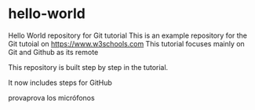 # hello-world
Hello World repository for Git tutorial
This is an example repository for the Git tutoial on https://www.w3schools.com
This tutorial focuses mainly on Git and Github as its remote

This repository is built step by step in the tutorial.

It now includes steps for GitHub

provaprova los micrófonos
